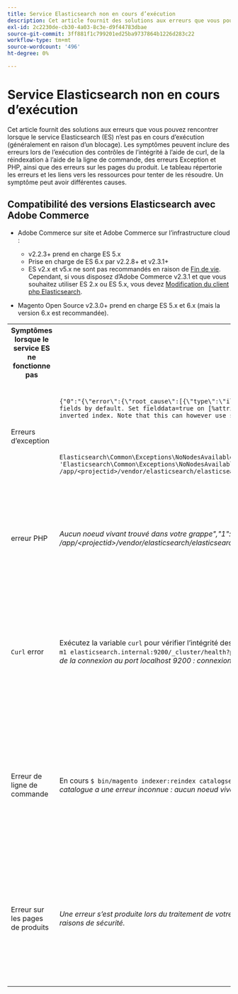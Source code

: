 ```yaml
---
title: Service Elasticsearch non en cours d’exécution
description: Cet article fournit des solutions aux erreurs que vous pouvez rencontrer lorsque le service Elasticsearch (ES) n’est pas en cours d’exécution (généralement en raison d’un blocage). Les symptômes peuvent inclure des erreurs lors de l’exécution des contrôles de l’intégrité à l’aide de curl, de la réindexation à l’aide de la ligne de commande, des erreurs Exception et PHP, ainsi que des erreurs sur les pages du produit. Le tableau répertorie les erreurs et les liens vers les ressources pour tenter de les résoudre. Un symptôme peut avoir différentes causes.
exl-id: 2c2230de-cb30-4a03-8c3e-d9f44783dbae
source-git-commit: 3ff881f1c799201ed25ba9737864b1226d283c22
workflow-type: tm+mt
source-wordcount: '496'
ht-degree: 0%

---
```


# Service Elasticsearch non en cours d’exécution

Cet article fournit des solutions aux erreurs que vous pouvez rencontrer lorsque le service Elasticsearch (ES) n’est pas en cours d’exécution (généralement en raison d’un blocage). Les symptômes peuvent inclure des erreurs lors de l’exécution des contrôles de l’intégrité à l’aide de curl, de la réindexation à l’aide de la ligne de commande, des erreurs Exception et PHP, ainsi que des erreurs sur les pages du produit. Le tableau répertorie les erreurs et les liens vers les ressources pour tenter de les résoudre. Un symptôme peut avoir différentes causes.

## Compatibilité des versions Elasticsearch avec Adobe Commerce

* Adobe Commerce sur site et Adobe Commerce sur l’infrastructure cloud :

   * v2.2.3+ prend en charge ES 5.x
   * Prise en charge de ES 6.x par v2.2.8+ et v2.3.1+
   * ES v2.x et v5.x ne sont pas recommandés en raison de [Fin de vie](https://www.elastic.co/support/eol). Cependant, si vous disposez d’Adobe Commerce v2.3.1 et que vous souhaitez utiliser ES 2.x ou ES 5.x, vous devez [Modification du client php Elasticsearch](https://devdocs.magento.com/guides/v2.3/config-guide/elasticsearch/es-downgrade.html).

* Magento Open Source v2.3.0+ prend en charge ES 5.x et 6.x (mais la version 6.x est recommandée).

<table>
<tr>
<th>Symptômes lorsque le service ES ne fonctionne pas</th>
<th>Détails</th>
<th>Ressources</th>
</tr>
<tr>
<td rowspan="3">Erreurs d’exception</td>
</tr>
<tr>
<td>
<code>{"0":"{\"error\":{\"root_cause\":[{\"type\":\"illegal_argument_exception\",\"reason\":\"Fielddata is disabled on text fields by default. Set fielddata=true on [%attribute_code%]] in order to load fielddata in memory by uninverting the inverted index. Note that this can however use significant memory.\"}]</code>
</td>
<td>
<a href="https://experienceleague.adobe.com/docs/commerce-knowledge-base/kb/troubleshooting/elasticsearch/elasticsearch-5-is-configured-but-search-page-does-not-load-with-fielddata-is-disabled...-error.html">Elasticsearch 5 est configuré, mais la page de recherche ne se charge pas avec l’erreur "Field data is disabled...".</a> dans notre base de connaissances de soutien.
</td>
</tr>
<tr>
<td>
<code>Elasticsearch\Common\Exceptions\NoNodesAvailableException: Noticed exception 'Elasticsearch\Common\Exceptions\NoNodesAvailableException' with message 'No alive nodes found in your cluster' in /app/&lt;projectid&gt;/vendor/elasticsearch/elasticsearch/src/Elasticsearch/ConnectionPool/StaticNoPingConnectionPool.php:51</code>
</td>
<td>
Les index Elasticsuite ne sont pas supprimés.  Voir <a href="https://experienceleague.adobe.com/docs/commerce-knowledge-base/kb/troubleshooting/elasticsearch/elasticsuite-tracking-indices-causes-problems-with-elasticsearch.html">Les index de suivi ElasticSuite entraînent des problèmes avec Elasticsearch</a> dans notre base de connaissances de soutien.
 </td>
</tr>
<tr>
<td>erreur PHP</td>
<td>
<i>Aucun noeud vivant trouvé dans votre grappe","1":"#0 /app/&lt;projectid&gt;/vendor/elasticsearch/elasticsearch/src/Elasticsearch/Transport.php</i>
</td>
<td rowspan="4">
<ul>
<li>Ressources pour un espace disque insuffisant :<ul>
<li><a href="https://www.cyberciti.biz/datacenter/linux-unix-bsd-osx-cannot-write-to-hard-disk/">8 conseils pour résoudre les problèmes de disque dur des systèmes Linux et Unix tels que Disque complet ou Impossible d’écrire sur le disque</a></li>
<li><a href="https://serverfault.com/questions/315181/df-says-disk-is-full-but-it-is-not">serverfault : df indique que le disque est saturé, mais qu’il ne l’est pas.</a></li>
<li><a href="https://unix.stackexchange.com/questions/125429/tracking-down-where-disk-space-has-gone-on-linux">unix.stackexchange.com : Suivi de l’emplacement de l’espace disque sous Linux ?</a></li>
<li>Les fichiers journaux ne sont pas suffisamment archivés régulièrement. Voir <a href="https://docs.magento.com/m2/ee/user_guide/system/action-log-archive.html#configure-the-log-archive">Configuration de l’archive de journaux</a> dans notre documentation destinée aux développeurs.</li>
<li>Les répertoires système de fichiers ne sont pas optimisés. Voir <a href="https://docs.magento.com/m2/ee/user_guide/system/file-optimization.html">Optimisation des fichiers</a> dans notre documentation destinée aux développeurs.</li>
<li>Si les solutions présentées dans la documentation ci-dessus ne résolvent pas le problème, contactez votre équipe de compte d’Adobe pour demander un stockage supplémentaire.</li>
</ul>
</li>
<li>Si votre disque n’est pas saturé de stockage mais que les messages d’erreur sont toujours affichés dans la colonne de gauche, <a href="/help/help-center-guide/help-center/magento-help-center-user-guide.md#submit-ticket">envoyer un ticket d’assistance</a>.</li>
</ul>
<ul>
<li>Voir <a href="https://experienceleague.adobe.com/docs/commerce-knowledge-base/kb/troubleshooting/elasticsearch/elasticsuite-tracking-indices-causes-problems-with-elasticsearch.html">Les index de suivi ElasticSuite entraînent des problèmes avec Elasticsearch</a> dans notre base de connaissances de soutien.
</li>
</ul>
</td>
</tr>
<tr>
<td><code>Curl</code> error</td>
<td>Exécutez la variable <code>curl</code> pour vérifier l’intégrité des Elasticsearch :<code>curl -m1 localhost:9200/_cluster/health?pretty</code>(ou<code>curl -m1 elasticsearch.internal:9200/_cluster/health?pretty</code>pour les comptes Starter) génère cette erreur : <i>Erreur : curl : (7) Échec de la connexion au port localhost 9200 : connexion refusée</i> </td>
</tr>
<tr>
<td>Erreur de ligne de commande</td>
<td>En cours <code>$ bin/magento indexer:reindex catalogsearch_fulltext</code> génère cette erreur <i>Le processus d’indexation de recherche catalogue a une erreur inconnue : aucun noeud vivant n’a été trouvé dans votre grappe</i>
</td>
</tr>
<tr>
<td>Erreur sur les pages de produits
</td>
<td><i>Une erreur s’est produite lors du traitement de votre requête.
      L’impression d’exception est désactivée par défaut pour des raisons de sécurité.</code></i>
</tr>
</table>
